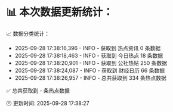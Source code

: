 📊 本次数据更新统计：
==========================

📈 数据分类统计：
- 2025-09-28 17:38:16,396 - INFO - 获取到 热点资讯 0 条数据
- 2025-09-28 17:38:18,463 - INFO - 获取到 今日热点 18 条数据
- 2025-09-28 17:38:20,901 - INFO - 获取到 公社热帖 250 条数据
- 2025-09-28 17:38:24,087 - INFO - 获取到 财经日历 66 条数据
- 2025-09-28 17:38:26,957 - INFO - 总共获取到 334 条热点数据

✅ 总共获取到 - 条热点数据

🕐 更新时间: 2025-09-28 17:38:27

